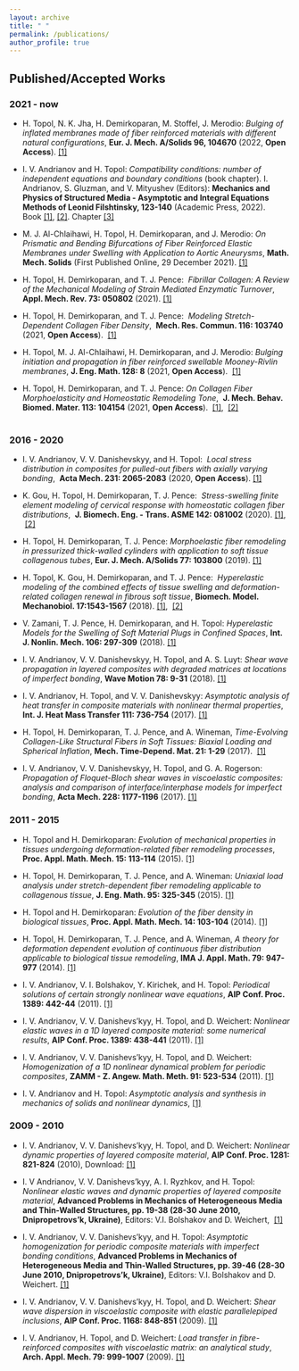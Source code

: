 ```yaml
---
layout: archive
title: " "
permalink: /publications/
author_profile: true
---
```




## Published/Accepted Works

### 2021 - now

* H. Topol, N. K. Jha, H. Demirkoparan, M. Stoffel, J. Merodio:
_Bulging of inflated membranes made of fiber reinforced materials with different natural configurations_,
**Eur. J. Mech. A/Solids 96, 104670** (2022, **Open Access**).
[[1]](https://doi.org/10.1016/j.euromechsol.2022.104670)<br/> 

* I. V. Andrianov and H. Topol:
_Compatibility conditions: number of independent equations and boundary conditions_ (book chapter).
I. Andrianov, S. Gluzman, and V. Mityushev (Editors):
**Mechanics and Physics of Structured Media - Asymptotic and Integral Equations Methods of Leonid Filshtinsky, 123-140** (Academic Press, 2022).
Book [[1]](https://www.elsevier.com/books/mechanics-and-physics-of-structured-media/andrianov/978-0-323-90543-5),
[[2]](https://www.sciencedirect.com/book/9780323905435/mechanics-and-physics-of-structured-media).
Chapter [[3]](https://doi.org/10.1016/B978-0-32-390543-5.00011-6) <br/> 

* M. J. Al-Chlaihawi, H. Topol, H. Demirkoparan, and J. Merodio: 
_On Prismatic and Bending Bifurcations of Fiber Reinforced Elastic Membranes under Swelling with Application to Aortic Aneurysms_, 
**Math. Mech. Solids** (First Published Online, 29 December 2021).
[[1]](https://doi.org/10.1177/10812865211058767)<br/>

* H. Topol, H. Demirkoparan, and T. J. Pence:
 _Fibrillar Collagen: A Review of the Mechanical Modeling of Strain Mediated Enzymatic Turnover_,
**Appl. Mech. Rev. 73: 050802** (2021).
[[1]](https://doi.org/10.1115/1.4052752)<br/>

 * H. Topol, H. Demirkoparan, and T. J. Pence:
 _Modeling Stretch-Dependent Collagen Fiber Density_,
 **Mech. Res. Commun. 116: 103740** (2021, **Open Access**).
 [[1]](https://doi.org/10.1016/j.mechrescom.2021.103740)<br/>

* H. Topol, M. J. Al-Chlaihawi, H. Demirkoparan, and J. Merodio:
_Bulging initiation and propagation in fiber reinforced swellable Mooney-Rivlin membranes_,
**J. Eng. Math. 128: 8** (2021, **Open Access**).
 [[1]](https://doi.org/10.1007/s10665-021-10123-5)<br/>

* H. Topol, H. Demirkoparan, and T. J. Pence:
_On Collagen Fiber Morphoelasticity and Homeostatic Remodeling Tone_,
 **J. Mech. Behav. Biomed. Mater. 113: 104154** (2021, **Open Access**).
 [[1]](https://doi.org/10.1016/j.jmbbm.2020.104154),  [[2]](https://pubmed.ncbi.nlm.nih.gov/33158790/)<br/>
 

### 2016 - 2020

* I. V. Andrianov, V. V. Danishevskyy, and H. Topol:
 _Local stress distribution in composites for pulled-out fibers with axially varying bonding_,
 **Acta Mech. 231: 2065-2083** (2020, **Open Access**). 
[[1]](https://doi.org/10.1007/s00707-020-02634-6)<br/>

* K. Gou, H. Topol, H. Demirkoparan, T. J. Pence:
 _Stress-swelling finite element modeling of cervical response with homeostatic collagen fiber distributions_,
 **J. Biomech. Eng. - Trans. ASME 142: 081002** (2020).
[[1]](https://doi.org/10.1115/1.4045810),  [[2]](https://pubmed.ncbi.nlm.nih.gov/3189======1375/)

* H. Topol, H. Demirkoparan, T. J. Pence:
_Morphoelastic fiber remodeling in pressurized thick-walled cylinders with application to soft tissue collagenous tubes_,
**Eur. J. Mech. A/Solids 77: 103800** (2019).
[[1]](https://doi.org/10.1016/j.euromechsol.2019.103800)

* H. Topol, K. Gou, H. Demirkoparan, and T. J. Pence:
 _Hyperelastic modeling of the combined effects of tissue swelling and deformation-related collagen renewal in fibrous soft tissue_,
**Biomech. Model. Mechanobiol. 17:1543-1567** (2018).
[[1]](https://doi.org/10.1007/s10237-018-1043-6),  [[2]](https://pubmed.ncbi.nlm.nih.gov/29931486/)<br/>

* V. Zamani, T. J. Pence, H. Demirkoparan, and H. Topol:
_Hyperelastic Models for the Swelling of Soft Material Plugs in Confined Spaces_,
**Int. J. Nonlin. Mech. 106: 297-309** (2018).
[[1]](https://doi.org/10.1016/j.ijnonlinmec.2018.04.010)<br/>

* I. V. Andrianov, V. V. Danishevskyy, H. Topol, and A. S. Luyt:
_Shear wave propagation in layered composites with degraded matrices at locations of imperfect bonding_,
**Wave Motion 78: 9-31** (2018).
[[1]](https://doi.org/10.1016/j.wavemoti.2017.12.007)<br/> 

* I. V. Andrianov, H. Topol, and V. V. Danishevskyy:
_Asymptotic analysis of heat transfer in composite materials with nonlinear thermal properties_,
**Int. J. Heat Mass Transfer 111: 736-754** (2017).
[[1]](https://doi.org/10.1016/j.ijheatmasstransfer.2017.03.124)<br/> 

* H. Topol, H. Demirkoparan, T. J. Pence, and A. Wineman,
_Time-Evolving Collagen-Like Structural Fibers in Soft Tissues: Biaxial Loading and Spherical Inflation_,
**Mech. Time-Depend. Mat. 21: 1-29** (2017).
 [[1]](https://doi.org/10.1007/s11043-016-9315-y)<br/> 

* I. V. Andrianov, V. V. Danishevskyy, H. Topol, and G. A. Rogerson:
_Propagation of Floquet-Bloch shear waves in viscoelastic composites: analysis and comparison of
interface/interphase models for imperfect bonding_,
**Acta Mech. 228: 1177-1196** (2017).
[[1]](https://doi.org/10.1007/s00707-016-1765-4)<br/> 


### 2011 - 2015

* H. Topol and H. Demirkoparan:
_Evolution of mechanical properties in tissues undergoing deformation-related fiber remodeling processes_,
**Proc. Appl. Math. Mech. 15: 113-114** (2015). 
[[1]](https://doi.org/10.1002/pamm.201510047)<br/> 

* H. Topol, H. Demirkoparan, T. J. Pence, and A. Wineman:
_Uniaxial load analysis under stretch-dependent fiber remodeling applicable to collagenous tissue_,
**J. Eng. Math. 95: 325-345** (2015).
[[1]](https://doi.org/10.1007/s10665-014-9771-9)<br/> 

* H. Topol and H. Demirkoparan:
_Evolution of the fiber density in biological tissues_,
**Proc. Appl. Math. Mech. 14: 103-104** (2014).
[[1]](https://doi.org/10.1002/pamm.201410039)<br/> 

* H. Topol, H. Demirkoparan, T. J. Pence, and A. Wineman,
_A theory for deformation dependent evolution of continuous fiber distribution applicable to biological tissue remodeling_,
**IMA J. Appl. Math. 79: 947-977** (2014).
[[1]](https://doi.org/10.1093/imamat/hxu027)<br/> 

* I. V. Andrianov, V. I. Bolshakov, Y. Kirichek, and H. Topol:
_Periodical solutions of certain strongly nonlinear wave equations_,
**AIP Conf. Proc. 1389: 442-44** (2011).
[[1]](https://doi.org/10.1063/1.3636758)<br/> 

* I. V. Andrianov, V. V. Danishevs’kyy, H. Topol, and D. Weichert:
_Nonlinear elastic waves in a 1D layered composite material: some numerical results_,
**AIP Conf. Proc. 1389: 438-441** (2011).
[[1]](https://doi.org/10.1063/1.3638045)<br/> 

* I. V. Andrianov, V. V. Danishevs’kyy, H. Topol, and D. Weichert:
_Homogenization of a 1D nonlinear dynamical problem for periodic composites_,
**ZAMM - Z. Angew. Math. Meth. 91: 523-534** (2011). 
[[1]](https://doi.org/10.1002/zamm.201000176)<br/> 

* I. V. Andrianov and H. Topol:
_Asymptotic analysis and synthesis in mechanics of solids and nonlinear dynamics_,
[[1]](https://arxiv.org/abs/1106.1783)<br/> 


### 2009 - 2010

* I. V. Andrianov, V. V. Danishevs’kyy, H. Topol, and D. Weichert:
_Nonlinear dynamic properties of layered composite material_,
**AIP Conf. Proc. 1281: 821-824** (2010),
Download: [[1]](https://doi.org/10.1063/1.3498612)<br/> 


* I. V Andrianov, V. V. Danishevs’kyy, A. I. Ryzhkov, and H. Topol:
_Nonlinear elastic waves and dynamic properties of layered composite material_,
**Advanced Problems in Mechanics of Heterogeneous Media and Thin-Walled Structures, pp. 19-38
(28-30 June 2010, Dnipropetrovs’k, Ukraine)**,
Editors: V.I. Bolshakov and D. Weichert,
 [[1]](https://publications.rwth-aachen.de/record/47661)<br/> 

* I. V. Andrianov, V. V. Danishevs’kyy, and H. Topol:
_Asymptotic homogenization for periodic composite materials with imperfect bonding conditions_,
**Advanced Problems in Mechanics of Heterogeneous Media and Thin-Walled Structures, pp. 39-46
(28-30 June 2010, Dnipropetrovs’k, Ukraine)**,
Editors: V.I. Bolshakov and D. Weichert. 
[[1]](https://publications.rwth-aachen.de/record/47661)<br/> 

* I. V. Andrianov, V. V. Danishevs’kyy, H. Topol, and D. Weichert:
_Shear wave dispersion in viscoelastic composite with elastic parallelepiped inclusions_,
**AIP Conf. Proc. 1168: 848-851** (2009). 
[[1]](https://doi.org/10.1063/1.3241611)<br/> 

* I. V. Andrianov, H. Topol, and D. Weichert:
_Load transfer in fibre-reinforced composites with viscoelastic matrix: an analytical study_,
**Arch. Appl. Mech. 79: 999-1007** (2009). 
[[1]](https://doi.org/10.1007/s00419-008-0265-y)<br/> 
